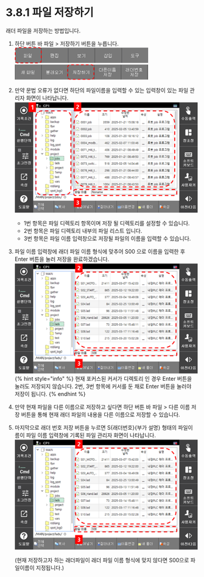 # 3.8.1 파일 저장하기
래더 파일을 저장하는 방법입니다.

1.  하단 버튼 바 파일 > 저장하기 버튼을 누릅니다.<br>
    <img src="../../_assets/f_btn_file.png" width ="350" ><br>
    <img src="../../_assets/f_btn_save.png" width ="350" ><br>
    
2. 만약 문법 오류가 없다면 하단의 파일이름을 입력할 수 있는 입력창이 있는 파일 관리자 화면이 나타납니다.<br>
    <img src="../../_assets/file_save_intro.png" width ="500" ><br>
    - 1번 항목은 파일 디렉토리 항목이며 저장 될 디렉토리를 설정할 수 있습니다.
    - 2번 항목은 파일 디렉토리 내부의 파일 리스트 입니다. 
    - 3번 항목은 파일 이름 입력창으로 저장될 파일의 이름을 입력할 수 있습니다.
3. 파일 이름 입력창에 래더 파일 이름 형식에 맞추어 S00 으로 이름을 입력한 후 Enter 버튼을 눌러 저장을 완료하겠습니다.<br> 
    <img src="../../_assets/file_save_name_edit.png" width ="500" ><br>
    {% hint style="info" %}
    현재 포커스된 커서가 디렉토리 인 경우 Enter 버튼을 눌러도 저장되지 않습니다. 2번, 3번 항목에 커서를 둔 채로 Enter 버튼을 눌러야 저장이 됩니다.
    {% endhint %}
4. 만약 현재 파일을 다른 이름으로 저장하고 싶다면 하단 버튼 바 파일 > 다른 이름 저장 버튼을 통해 현재 래더 파일의 내용을 다른 이름으로 저장할 수 있습니다.<br>

5. 마지막으로 래더 번호 저장 버튼을 누르면 S{래더번호}{부가 설명} 형태의 파일이름이 파일 이름 입력창에 기록된 파일 관리자 화면이 나타납니다. <br>
    <img src="../../_assets/file_save_name_edit.png" width ="500" ><br>
    
    (현재 저장하고자 하는 래더파일이 래더 파일 이름 형식에 맞지 않다면 S00으로 파일이름이 지정됩니다.)
